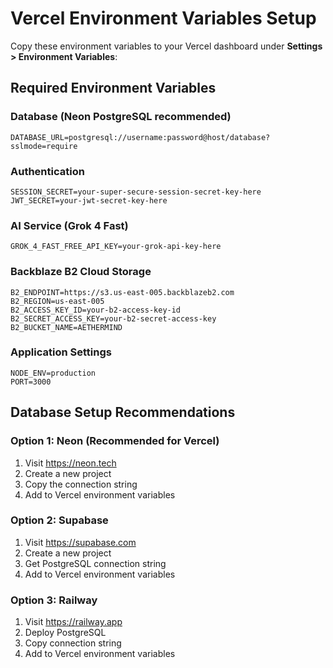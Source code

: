 # Vercel Environment Variables Setup

Copy these environment variables to your Vercel dashboard under **Settings > Environment Variables**:

## Required Environment Variables

### Database (Neon PostgreSQL recommended)
```
DATABASE_URL=postgresql://username:password@host/database?sslmode=require
```

### Authentication
```
SESSION_SECRET=your-super-secure-session-secret-key-here
JWT_SECRET=your-jwt-secret-key-here
```

### AI Service (Grok 4 Fast)
```
GROK_4_FAST_FREE_API_KEY=your-grok-api-key-here
```

### Backblaze B2 Cloud Storage
```
B2_ENDPOINT=https://s3.us-east-005.backblazeb2.com
B2_REGION=us-east-005
B2_ACCESS_KEY_ID=your-b2-access-key-id
B2_SECRET_ACCESS_KEY=your-b2-secret-access-key
B2_BUCKET_NAME=AETHERMIND
```

### Application Settings
```
NODE_ENV=production
PORT=3000
```

## Database Setup Recommendations

### Option 1: Neon (Recommended for Vercel)
1. Visit https://neon.tech
2. Create a new project
3. Copy the connection string
4. Add to Vercel environment variables

### Option 2: Supabase
1. Visit https://supabase.com
2. Create a new project
3. Get PostgreSQL connection string
4. Add to Vercel environment variables

### Option 3: Railway
1. Visit https://railway.app
2. Deploy PostgreSQL
3. Copy connection string
4. Add to Vercel environment variables
